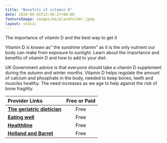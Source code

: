 ```yaml
---
title: "Benefits of vitamin D"
date: 2020-09-01T12:49:27+06:00
featureImage: images/ma/placeholder.jpeg
layout: static
---
```


The importance of vitamin D and the best way to get it

Vitamin D is known as” the sunshine vitamin” as it is the only nutrient our body can make from exposure to sunlight. Learn about the importance and benefits of vitamin D and how to add to your diet.

UK Government advice is that everyone should take a vitamin D supplement during the autumn and winter months. Vitamin D helps regulate the amount of calcium and phosphate in the body, needed to keep bones, teeth and muscles healthy. The need increases as we age to help against the risk of bone fragility.

| Provider Links      | Free or Paid  |  
| :-----------          | :--------------:      |  
| [**The geriatric dietician**](https://thegeriatricdietitian.com/vitamin-d-in-the-elderly/) | Free | 
| [**Eating well**](https://www.eatingwell.com/gallery/12814/recipes-to-get-more-vitamin-d/) | Free | 
| [**Healthline**](https://www.healthline.com/health/nutrition/vitamin-d-foods) | Free | 
| [**Holland and Barret**](https://www.hollandandbarrett.com/the-health-hub/vitamins-and-supplements/vitamins/vitamin-d/best-vitamin-d-supplements/) | Free | 
  

<br/><br/>






